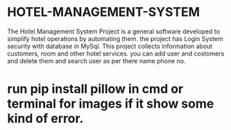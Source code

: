 # HOTEL-MANAGEMENT-SYSTEM
The Hotel Management System Project is a general software developed to simplify hotel operations by automating them. the project has Login System security with database in MySql. This project collects information about customers, room and other hotel services. you can add user and costomers and delete them and search user as per there name phone no.  
 # run pip install pillow in cmd or terminal for images if it show some kind of error.

